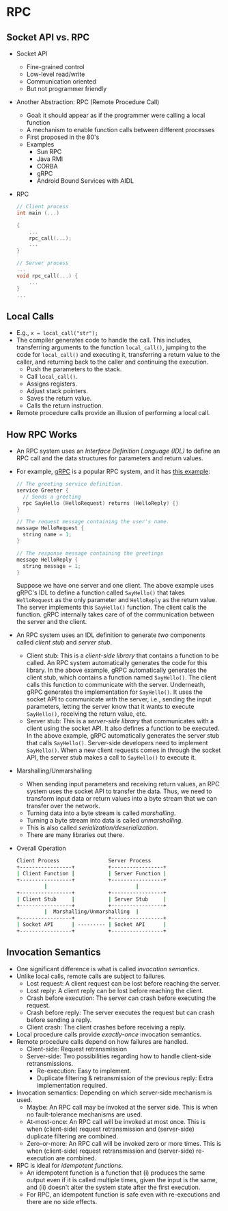 # RPC

## Socket API vs. RPC

* Socket API
    * Fine-grained control
    * Low-level read/write
    * Communication oriented
    * But not programmer friendly
* Another Abstraction: RPC (Remote Procedure Call)
    * Goal: it should appear as if the programmer were calling a local function
    * A mechanism to enable function calls between different processes
    * First proposed in the 80's
    * Examples
        * Sun RPC
        * Java RMI
        * CORBA
        * gRPC
        * Android Bound Services with AIDL
* RPC

    ```c
    // Client process
    int main (...)

    {
        ...
        rpc_call(...);
        ...
    }

    // Server process
    ...
    void rpc_call(...) {
        ...
    }
    ...
    ```

## Local Calls

* E.g., `x = local_call("str");`
* The compiler generates code to handle the call. This includes, transferring arguments to the
  function `local_call()`, jumping to the code for `local_call()` and executing it, transferring
  a return value to the caller, and returning back to the caller and continuing the execution.
    * Push the parameters to the stack.
    * Call `local_call()`.
    * Assigns registers.
    * Adjust stack pointers.
    * Saves the return value.
    * Calls the return instruction.
* Remote procedure calls provide an illusion of performing a local call.

## How RPC Works

* An RPC system uses an *Interface Definition Language (IDL)* to define an RPC call and the data
  structures for parameters and return values.
* For example, [gRPC](https://grpc.io/) is a popular RPC system, and it has [this
  example](https://grpc.io/docs/languages/cpp/quickstart/#update-the-grpc-service):

  ```c
  // The greeting service definition.
  service Greeter {
    // Sends a greeting
    rpc SayHello (HelloRequest) returns (HelloReply) {}
  }

  // The request message containing the user's name.
  message HelloRequest {
    string name = 1;
  }

  // The response message containing the greetings
  message HelloReply {
    string message = 1;
  }
  ```

  Suppose we have one server and one client. The above example uses gRPC's IDL to define a function
  called `SayHello()` that takes `HelloRequest` as the only parameter and `HelloReply` as the return
  value. The server implements this `SayHello()` function. The client calls the function. gRPC
  internally takes care of of the communication between the server and the client.
* An RPC system uses an IDL definition to generate *two* components called *client stub* and *server
  stub*.
    * Client stub: This is a *client-side library* that contains a function to be called. An RPC
      system automatically generates the code for this library. In the above example, gRPC
      automatically generates the client stub, which contains a function named `SayHello()`. The
      client calls this function to communicate with the server. Underneath, gRPC generates the
      implementation for `SayHello()`. It uses the socket API to communicate with the server, i.e.,
      sending the input parameters, letting the server know that it wants to execute `SayHello()`,
      receiving the return value, etc.
    * Server stub: This is a *server-side library* that communicates with a client using the socket
      API. It also defines a function to be executed. In the above example, gRPC automatically
      generates the server stub that calls `SayHello()`. Server-side developers need to implement
      `SayHello()`. When a new client requests comes in through the socket API, the server stub
      makes a call to `SayHello()` to execute it.
* Marshalling/Unmarshalling
    * When sending input parameters and receiving return values, an RPC system uses the socket API
      to transfer the data. Thus, we need to transform input data or return values into a byte
      stream that we can transfer over the network.
    * Turning data into a byte stream is called *marshalling*.
    * Turning a byte stream into data is called *unmarshalling*.
    * This is also called *serialization/deserialization*.
    * There are many libraries out there.
* Overall Operation

  ```bash
  Client Process                Server Process
  +-----------------+           +-----------------+
  | Client Function |           | Server Function |
  +-----------------+           +-----------------+
           |                             |
  +-----------------+           +-----------------+
  | Client Stub     |           | Server Stub     |
  +-----------------+           +-----------------+
           |  Marshalling/Unmarshalling  |
  +-----------------+           +-----------------+
  | Socket API      | --------- | Socket API      |
  +-----------------+           +-----------------+
  ```

## Invocation Semantics

* One significant difference is what is called *invocation semantics*.
* Unlike local calls, remote calls are subject to failures.
    * Lost request: A client request can be lost before reaching the server.
    * Lost reply: A client reply can be lost before reaching the client.
    * Crash before execution: The server can crash before executing the request.
    * Crash before reply: The server executes the request but can crash before sending a reply.
    * Client crash: The client crashes before receiving a reply.
* Local procedure calls provide *exactly-once* invocation semantics.
* Remote procedure calls depend on how failures are handled.
    * Client-side: Request retransmission
    * Server-side: Two possibilities regarding how to handle client-side retransmissions.
        * Re-execution: Easy to implement.
        * Duplicate filtering & retransmission of the previous reply: Extra implementation required.
* Invocation semantics: Depending on which server-side mechanism is used.
    * Maybe: An RPC call may be invoked at the server side. This is when no fault-tolerance
      mechanisms are used.
    * At-most-once: An RPC call will be invoked at most once. This is when (client-side) request
      retransmission and (server-side) duplicate filtering are combined.
    * Zero-or-more: An RPC call will be invoked zero or more times. This is when (client-side)
      request retransmission and (server-side) re-execution are combined.
* RPC is ideal for *idempotent functions*.
    * An idempotent function is a function that (i) produces the same output even if it is called
      multiple times, given the input is the same, and (ii) doesn't alter the system state after the
      first execution.
    * For RPC, an idempotent function is safe even with re-executions and there are no side effects.
